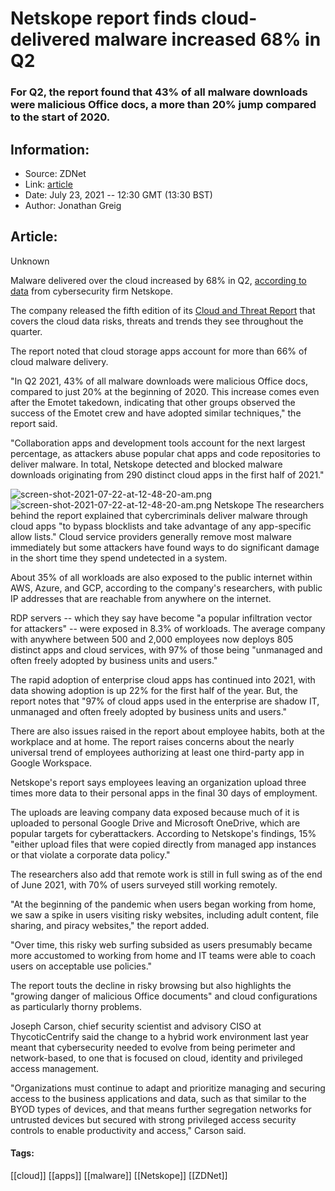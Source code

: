 # Netskope report finds cloud-delivered malware increased 68% in Q2
### For Q2, the report found that 43% of all malware downloads were malicious Office docs, a more than 20% jump compared to the start of 2020.

## Information:
+ Source: ZDNet
+ Link: [article](https://www.zdnet.com/article/netskope-report-finds-cloud-delivered-malware-increased-68-in-q2/)
+ Date: July 23, 2021 -- 12:30 GMT (13:30 BST)
+ Author: Jonathan Greig


## Article:
Unknown

Malware delivered over the cloud increased by 68% in Q2, [according to data](https://www.netskope.com/lp-cloud-and-threat-report-july-2021-edition-web) from cybersecurity firm Netskope.

The company released the fifth edition of its [Cloud and Threat Report](https://go.netskope.com/rs/665-KFP-612/images/2021-07-Cloud%20and%20Threat%20Report-RR-474-1.pdf) that covers the cloud data risks, threats and trends they see throughout the quarter. 

The report noted that cloud storage apps account for more than 66% of cloud malware delivery.

"In Q2 2021, 43% of all malware downloads were malicious Office docs, compared to just 20% at the beginning of 2020. This increase comes even after the Emotet takedown, indicating that other groups observed the success of the Emotet crew and have adopted similar techniques," the report said. 

"Collaboration apps and development tools account for the next largest percentage, as attackers abuse popular chat apps and code repositories to deliver malware. In total, Netskope detected and blocked malware downloads originating from 290 distinct cloud apps in the first half of 2021."

![screen-shot-2021-07-22-at-12-48-20-am.png]()![screen-shot-2021-07-22-at-12-48-20-am.png](https://www.zdnet.com/a/hub/i/r/2021/07/22/9df12916-bf5e-4cf9-9dd1-16fdc7e3db06/resize/470xauto/70aa4c4c77fcb3f520bbb197036281bc/screen-shot-2021-07-22-at-12-48-20-am.png)
 Netskope
 The researchers behind the report explained that cybercriminals deliver malware through cloud apps "to bypass blocklists and take advantage of any app-specific allow lists." Cloud service providers generally remove most malware immediately but some attackers have found ways to do significant damage in the short time they spend undetected in a system. 

About 35% of all workloads are also exposed to the public internet within AWS, Azure, and GCP, according to the company's researchers, with public IP addresses that are reachable from anywhere on the internet.






RDP servers -- which they say have become "a popular infiltration vector for attackers" -- were exposed in 8.3% of workloads. The average company with anywhere between 500 and 2,000 employees now deploys 805 distinct apps and cloud services, with 97% of those being "unmanaged and often freely adopted by business units and users."

The rapid adoption of enterprise cloud apps has continued into 2021, with data showing adoption is up 22% for the first half of the year. But, the report notes that "97% of cloud apps used in the enterprise are shadow IT, unmanaged and often freely adopted by business units and users."

There are also issues raised in the report about employee habits, both at the workplace and at home. The report raises concerns about the nearly universal trend of employees authorizing at least one third-party app in Google Workspace. 

Netskope's report says employees leaving an organization upload three times more data to their personal apps in the final 30 days of employment. 

The uploads are leaving company data exposed because much of it is uploaded to personal Google Drive and Microsoft OneDrive, which are popular targets for cyberattackers. According to Netskope's findings, 15% "either upload files that were copied directly from managed app instances or that violate a corporate data policy."

The researchers also add that remote work is still in full swing as of the end of June 2021, with 70% of users surveyed still working remotely. 

"At the beginning of the pandemic when users began working from home, we saw a spike in users visiting risky websites, including adult content, file sharing, and piracy websites," the report added. 

"Over time, this risky web surfing subsided as users presumably became more accustomed to working from home and IT teams were able to coach users on acceptable use policies."

The report touts the decline in risky browsing but also highlights the "growing danger of malicious Office documents" and cloud configurations as particularly thorny problems. 

Joseph Carson, chief security scientist and advisory CISO at ThycoticCentrify said the change to a hybrid work environment last year meant that cybersecurity needed to evolve from being perimeter and network-based, to one that is focused on cloud, identity and privileged access management.  

"Organizations must continue to adapt and prioritize managing and securing access to the business applications and data, such as that similar to the BYOD types of devices, and that means further segregation networks for untrusted devices but secured with strong privileged access security controls to enable productivity and access," Carson said. 





#### Tags:
[[cloud]] [[apps]] [[malware]] [[Netskope]] [[ZDNet]]
